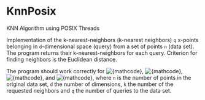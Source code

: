 # KnnPosix
KNN Algorithm using POSIX Threads

Implementation of the k-nearest-neighbors (k-nearest neighbors) `q` x-points belonging
in `d`-dimensional space (query) from a set of points `n` (data set). The program returns 
their k-nearest-neighbors for each query. Criterion for finding neighbors is the
Euclidean distance.

The program should work correctly for <img src="https://latex.codecogs.com/png.latex?{n<2^{20}}" alt="{mathcode}">, 
<img src="https://latex.codecogs.com/png.latex?{d\le128}" alt="{mathcode}">, 
<img src="https://latex.codecogs.com/png.latex?{k\le128}" alt="{mathcode}">, 
and 
<img src="https://latex.codecogs.com/png.latex?{q\le2^{10}}" alt="{mathcode}">, 
where `n` is the number of points in the original data set, `d` the number of dimensions, 
`k` the number of the requested neighbors and `q` the number of queries to the data set.
